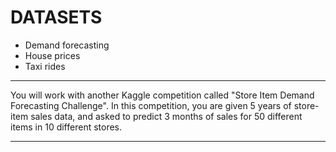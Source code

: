 # DATASETS

- Demand forecasting
- House prices
- Taxi rides


----------------------------------------------------------------------------------------------------

You will work with another Kaggle competition called "Store Item Demand Forecasting Challenge". In this competition, you are given 5 years of store-item sales data, and asked to predict 3 months of sales for 50 different items in 10 different stores.

----------------------------------------------------------------------------------------------------
